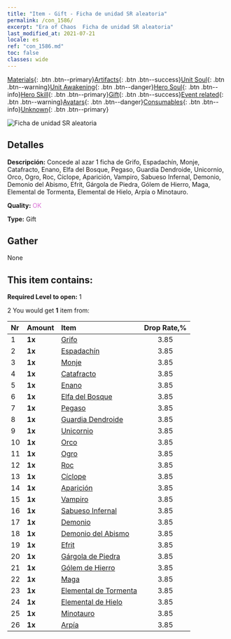 ```yaml
---
title: "Item - Gift - Ficha de unidad SR aleatoria"
permalink: /con_1586/
excerpt: "Era of Chaos  Ficha de unidad SR aleatoria"
last_modified_at: 2021-07-21
locale: es
ref: "con_1586.md"
toc: false
classes: wide
---
```

 [Materials](/ItemsES/){: .btn .btn--primary}[Artifacts](/ItemsES/Artifacts/){: .btn .btn--success}[Unit Soul](/ItemsES/UnitSoul/){: .btn .btn--warning}[Unit Awakening](/ItemsES/UnitAwakening/){: .btn .btn--danger}[Hero Soul](/ItemsES/HeroSoul/){: .btn .btn--info}[Hero Skill](/ItemsES/HeroSkill/){: .btn .btn--primary}[Gift](/ItemsES/Gift/){: .btn .btn--success}[Event related](/ItemsES/Events/){: .btn .btn--warning}[Avatars](/ItemsES/Avatars/){: .btn .btn--danger}[Consumables](/ItemsES/Consumables/){: .btn .btn--info}[Unknown](/ItemsES/Unknown/){: .btn .btn--primary}

 ![Ficha de unidad SR aleatoria](/images/t/i_907181.png)

## Detalles
 **Descripción:** Concede al azar 1 ficha de Grifo, Espadachín, Monje, Catafracto, Enano, Elfa del Bosque, Pegaso, Guardia Dendroide, Unicornio, Orco, Ogro, Roc, Cíclope, Aparición, Vampiro, Sabueso Infernal, Demonio, Demonio del Abismo, Efrit, Gárgola de Piedra, Gólem de Hierro, Maga, Elemental de Tormenta, Elemental de Hielo, Arpía o Minotauro.

 **Quality:** <span style="color: #DA70D6">OK</span>

 **Type:** Gift

## Gather

  None

## This item contains:

 **Required Level to open:** 1

 2 You would get **1** item  from:

  | Nr | Amount |     Item    | Drop Rate,% |
  |:---|:-------|:------------|:---------:|
  | 1 |  **1x** | [Grifo](/ItemsES/unt_192/) | 3.85 | 
  | 2 |  **1x** | [Espadachín](/ItemsES/unt_193/) | 3.85 | 
  | 3 |  **1x** | [Monje](/ItemsES/unt_194/) | 3.85 | 
  | 4 |  **1x** | [Catafracto](/ItemsES/unt_195/) | 3.85 | 
  | 5 |  **1x** | [Enano](/ItemsES/unt_200/) | 3.85 | 
  | 6 |  **1x** | [Elfa del Bosque](/ItemsES/unt_201/) | 3.85 | 
  | 7 |  **1x** | [Pegaso](/ItemsES/unt_202/) | 3.85 | 
  | 8 |  **1x** | [Guardia Dendroide](/ItemsES/unt_203/) | 3.85 | 
  | 9 |  **1x** | [Unicornio](/ItemsES/unt_204/) | 3.85 | 
  | 10 |  **1x** | [Orco](/ItemsES/unt_219/) | 3.85 | 
  | 11 |  **1x** | [Ogro](/ItemsES/unt_220/) | 3.85 | 
  | 12 |  **1x** | [Roc](/ItemsES/unt_221/) | 3.85 | 
  | 13 |  **1x** | [Cíclope](/ItemsES/unt_222/) | 3.85 | 
  | 14 |  **1x** | [Aparición](/ItemsES/unt_210/) | 3.85 | 
  | 15 |  **1x** | [Vampiro](/ItemsES/unt_211/) | 3.85 | 
  | 16 |  **1x** | [Sabueso Infernal](/ItemsES/unt_228/) | 3.85 | 
  | 17 |  **1x** | [Demonio](/ItemsES/unt_229/) | 3.85 | 
  | 18 |  **1x** | [Demonio del Abismo](/ItemsES/unt_230/) | 3.85 | 
  | 19 |  **1x** | [Efrit](/ItemsES/unt_231/) | 3.85 | 
  | 20 |  **1x** | [Gárgola de Piedra](/ItemsES/unt_236/) | 3.85 | 
  | 21 |  **1x** | [Gólem de Hierro](/ItemsES/unt_237/) | 3.85 | 
  | 22 |  **1x** | [Maga](/ItemsES/unt_238/) | 3.85 | 
  | 23 |  **1x** | [Elemental de Tormenta](/ItemsES/unt_263/) | 3.85 | 
  | 24 |  **1x** | [Elemental de Hielo](/ItemsES/unt_264/) | 3.85 | 
  | 25 |  **1x** | [Minotauro](/ItemsES/unt_248/) | 3.85 | 
  | 26 |  **1x** | [Arpía](/ItemsES/unt_245/) | 3.85 | 
